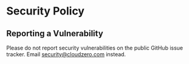 # Security Policy

## Reporting a Vulnerability

Please do not report security vulnerabilities on the public GitHub issue tracker. Email security@cloudzero.com instead.
